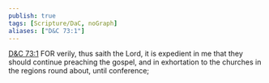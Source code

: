 ```yaml
---
publish: true
tags: [Scripture/DaC, noGraph]
aliases: ["D&C 73:1"]
---
```

[D&C 73:1](https://churchofjesuschrist.org/study/scriptures/dc-testament/dc/73?lang=eng&id=p1#p1) FOR verily, thus saith the Lord, it is expedient in me that they should continue preaching the gospel, and in exhortation to the churches in the regions round about, until conference;

